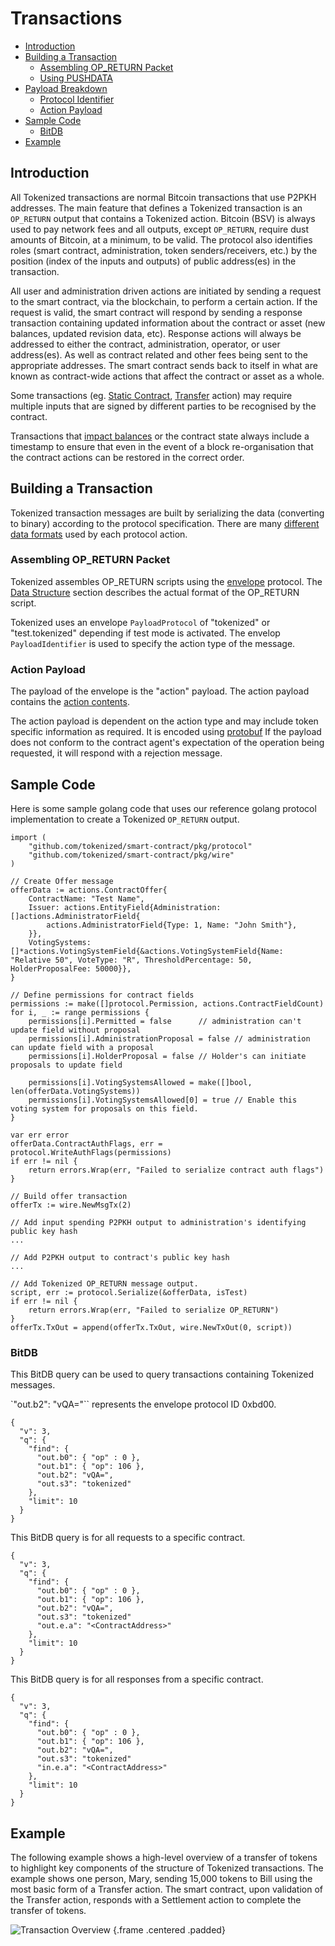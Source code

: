 # Transactions

- [Introduction](#introduction)
- [Building a Transaction](#building-transaction)
  - [Assembling OP_RETURN Packet](#assemble-opreturn)
  - [Using PUSHDATA](#using-pushdata)
- [Payload Breakdown](#payload-breakdown)
  - [Protocol Identifier](#protocol-identifier)
  - [Action Payload](#action-payload)
- [Sample Code](#sample-code)
  - [BitDB](#bitdb)
- [Example](#example)

<a name="introduction"></a>
## Introduction

All Tokenized transactions are normal Bitcoin transactions that use P2PKH addresses.  The main feature that defines a Tokenized transaction is an `OP_RETURN` output that contains a Tokenized action. Bitcoin (BSV) is always used to pay network fees and all outputs, except `OP_RETURN`, require dust amounts of Bitcoin, at a minimum, to be valid.  The protocol also identifies roles (smart contract, administration, token senders/receivers, etc.) by the position (index of the inputs and outputs) of public address(es) in the transaction.

All user and administration driven actions are initiated by sending a request to the smart contract, via the blockchain, to perform a certain action. If the request is valid, the smart contract will respond by sending a response transaction containing updated information about the contract or asset (new balances, updated revision data, etc). Response actions will always be addressed to either the contract, administration, operator, or user address(es). As well as contract related and other fees being sent to the appropriate addresses.  The smart contract sends back to itself in what are known as contract-wide actions that affect the contract or asset as a whole.

Some transactions (eg. [Static Contract](../protocol/actions#static-contracts), [Transfer](../protocol/actions#action-transfer) action) may require multiple inputs that are signed by different parties to be recognised by the contract.

Transactions that [impact balances](../concepts/tokens#token-balances) or the contract state always include a timestamp to ensure that even in the event of a block re-organisation that the contract actions can be restored in the correct order.

<a name="building-transaction"></a>
## Building a Transaction

Tokenized transaction messages are built by serializing the data (converting to binary) according to the protocol specification. There are many [different data formats](../protocol/actions#field-types) used by each protocol action.

<a name="assemble-opreturn"></a>
### Assembling OP_RETURN Packet

Tokenized assembles OP_RETURN scripts using the [envelope](https://github.com/tokenized/envelope) protocol. The [Data Structure](https://github.com/tokenized/envelope#data-structure) section describes the actual format of the OP_RETURN script.

Tokenized uses an envelope `PayloadProtocol` of "tokenized" or "test.tokenized" depending if test mode is activated. The envelop `PayloadIdentifier` is used to specify the action type of the message.

<a name="action-payload"></a>
### Action Payload

The payload of the envelope is the "action" payload. The action payload contains the [action contents](../protocol/actions#all-actions).

The action payload is dependent on the action type and may include token specific information as required. It is encoded using [protobuf](https://developers.google.com/protocol-buffers/) If the payload does not conform to the contract agent's expectation of the operation being requested, it will respond with a rejection message.

<a name="sample-code"></a>
## Sample Code

Here is some sample golang code that uses our reference golang protocol implementation to create a Tokenized `OP_RETURN` output.

```
import (
	"github.com/tokenized/smart-contract/pkg/protocol"
	"github.com/tokenized/smart-contract/pkg/wire"
)

// Create Offer message
offerData := actions.ContractOffer{
	ContractName: "Test Name",
	Issuer: actions.EntityField{Administration: []actions.AdministratorField{
		actions.AdministratorField{Type: 1, Name: "John Smith"},
	}},
	VotingSystems: []*actions.VotingSystemField{&actions.VotingSystemField{Name: "Relative 50", VoteType: "R", ThresholdPercentage: 50, HolderProposalFee: 50000}},
}

// Define permissions for contract fields
permissions := make([]protocol.Permission, actions.ContractFieldCount)
for i, _ := range permissions {
	permissions[i].Permitted = false      // administration can't update field without proposal
	permissions[i].AdministrationProposal = false // administration can update field with a proposal
	permissions[i].HolderProposal = false // Holder's can initiate proposals to update field

	permissions[i].VotingSystemsAllowed = make([]bool, len(offerData.VotingSystems))
	permissions[i].VotingSystemsAllowed[0] = true // Enable this voting system for proposals on this field.
}

var err error
offerData.ContractAuthFlags, err = protocol.WriteAuthFlags(permissions)
if err != nil {
	return errors.Wrap(err, "Failed to serialize contract auth flags")
}

// Build offer transaction
offerTx := wire.NewMsgTx(2)

// Add input spending P2PKH output to administration's identifying public key hash
...

// Add P2PKH output to contract's public key hash
...

// Add Tokenized OP_RETURN message output.
script, err := protocol.Serialize(&offerData, isTest)
if err != nil {
	return errors.Wrap(err, "Failed to serialize OP_RETURN")
}
offerTx.TxOut = append(offerTx.TxOut, wire.NewTxOut(0, script))
```

<a name="bitdb"></a>
### BitDB

This BitDB query can be used to query transactions containing Tokenized messages.

`"out.b2": "vQA="`` represents the envelope protocol ID 0xbd00.

```
{
  "v": 3,
  "q": {
    "find": {
      "out.b0": { "op" : 0 },
      "out.b1": { "op": 106 },
      "out.b2": "vQA=",
      "out.s3": "tokenized"
    },
    "limit": 10
  }
}
```

This BitDB query is for all requests to a specific contract.
```
{
  "v": 3,
  "q": {
    "find": {
      "out.b0": { "op" : 0 },
      "out.b1": { "op": 106 },
      "out.b2": "vQA=",
      "out.s3": "tokenized"
      "out.e.a": "<ContractAddress>"
    },
    "limit": 10
  }
}
```

This BitDB query is for all responses from a specific contract.
```
{
  "v": 3,
  "q": {
    "find": {
      "out.b0": { "op" : 0 },
      "out.b1": { "op": 106 },
      "out.b2": "vQA=",
      "out.s3": "tokenized"
      "in.e.a": "<ContractAddress>"
    },
    "limit": 10
  }
}
```

<a name="example"></a>
## Example

The following example shows a high-level overview of a transfer of tokens to highlight key components of the structure of Tokenized transactions.  The example shows one person, Mary, sending 15,000 tokens to Bill using the most basic form of a Transfer action.  The smart contract, upon validation of the Transfer action, responds with a Settlement action to complete the transfer of tokens.

![Transaction Overview](https://raw.githubusercontent.com/tokenized/docs/master/images/transactions-overview.svg?sanitize=true "Transaction Overview") {.frame .centered .padded}
